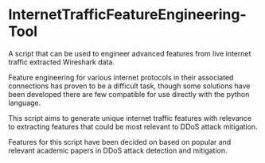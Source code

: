 # InternetTrafficFeatureEngineering-Tool

A script that can be used to engineer advanced features from live internet traffic extracted Wireshark data.

Feature engineering for various internet protocols in their associated connections has proven to be a difficult task, though some solutions have been developed there are few compatible for use directly with the python language. 

This script aims to generate unique internet traffic features with relevance to extracting features that could be most relevant to DDoS attack mitigation. 

Features for this script have been decided on based on popular and relevant academic papers in DDoS attack detection and mitigation.
